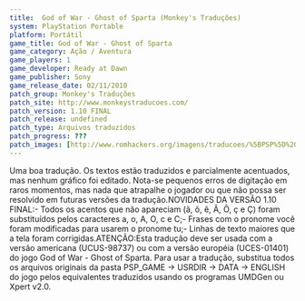 ```yaml
---
title:  God of War - Ghost of Sparta (Monkey's Traduções)
system: PlayStation Portable
platform: Portátil
game_title: God of War - Ghost of Sparta
game_category: Ação / Aventura
game_players: 1
game_developer: Ready at Dawn
game_publisher: Sony
game_release_date: 02/11/2010
patch_group: Monkey's Traduções
patch_site: http://www.monkeystraducoes.com/
patch_version: 1.10 FINAL
patch_release: undefined
patch_type: Arquivos traduzidos
patch_progress: ???
patch_images: [http://www.romhackers.org/imagens/traducoes/%5BPSP%5D%20God%20of%20War%20-%20Ghost%20of%20Sparta%20-%20Monkey's%20Tradu%C3%A7%C3%B5es%20-%201.jpg,http://www.romhackers.org/imagens/traducoes/%5BPSP%5D%20God%20of%20War%20-%20Ghost%20of%20Sparta%20-%20Monkey's%20Tradu%C3%A7%C3%B5es%20-%202.jpg,http://www.romhackers.org/imagens/traducoes/%5BPSP%5D%20God%20of%20War%20-%20Ghost%20of%20Sparta%20-%20Monkey's%20Tradu%C3%A7%C3%B5es%20-%203.jpg]
---
```

Uma boa tradução. Os textos estão traduzidos e parcialmente acentuados, mas nenhum gráfico foi editado. Nota-se pequenos erros de digitação em raros momentos, mas nada que atrapalhe o jogador ou que não possa ser resolvido em futuras versões da tradução.NOVIDADES DA VERSÃO 1.10 FINAL:- Todos os acentos que não apareciam (ã, õ, ê, Ã, Õ, ç e Ç) foram substituídos pelos caracteres a, o, A, O, c e C;- Frases com o pronome você foram modificadas para usarem o pronome tu;- Linhas de texto maiores que a tela foram corrigidas.ATENÇÃO:Esta tradução deve ser usada com a versão americana (UCUS-98737) ou com a versão européia (UCES-01401) do jogo God of War - Ghost of Sparta. Para usar a tradução, substitua todos os arquivos originais da pasta PSP_GAME -> USRDIR -> DATA -> ENGLISH do jogo pelos equivalentes traduzidos usando os programas UMDGen ou Xpert v2.0.